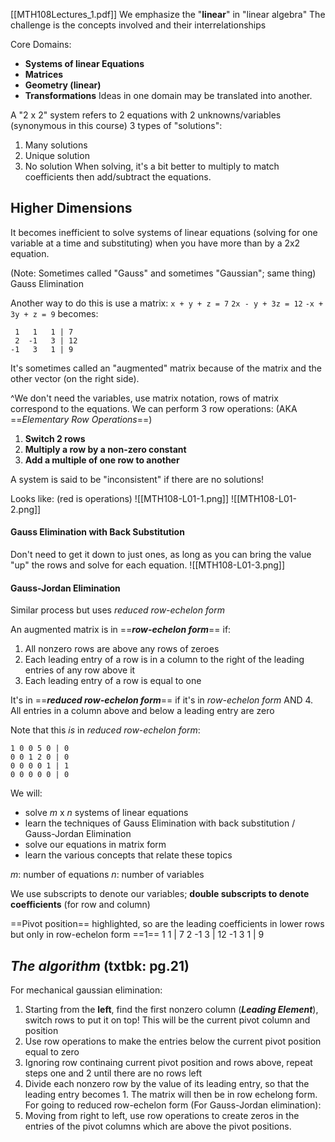 [[MTH108Lectures_1.pdf]]
We emphasize the "**linear**" in "linear algebra"
The challenge is the concepts involved and their interrelationships

Core Domains:
- **Systems of linear Equations**
- **Matrices**
- **Geometry (linear)**
- **Transformations**
Ideas in one domain may be translated into another.

A "2 x 2" system refers to 2 equations with 2 unknowns/variables (synonymous in this course)
3 types of "solutions":
1. Many solutions
2. Unique solution
3. No solution
When solving, it's a bit better to multiply to match coefficients then add/subtract the equations.

## Higher Dimensions
It becomes inefficient to solve systems of linear equations (solving for one variable at a time and substituting) when you have more than by a 2x2 equation.

(Note: Sometimes called "Gauss" and sometimes "Gaussian"; same thing)
Gauss Elimination

Another way to do this is use a matrix:
`x + y + z = 7`
`2x - y + 3z = 12`
`-x + 3y + z = 9` 
becomes:
```Augmented-Matrix
 1   1   1 | 7
 2  -1   3 | 12
-1   3   1 | 9
```
It's sometimes called an "augmented" matrix because of the matrix and the other vector (on the right side). 

^We don't need the variables, use matrix notation, rows of matrix correspond to the equations.
We can perform 3 row operations: (AKA ==*Elementary Row Operations*==)
1. **Switch 2 rows**
2. **Multiply a row by a non-zero constant**
3. **Add a multiple of one row to another**

A system is said to be "inconsistent" if there are no solutions!


Looks like: (red is operations)
![[MTH108-L01-1.png]]
![[MTH108-L01-2.png]]

#### Gauss Elimination with Back Substitution
Don't need to get it down to just ones, as long as you can bring the value "up" the rows and solve for each equation.
![[MTH108-L01-3.png]]

#### Gauss-Jordan Elimination
Similar process but uses *reduced row-echelon form*

An augmented matrix is in ==***row-echelon form***== if:
1. All nonzero rows are above any rows of zeroes
2. Each leading entry of a row is in a column to the right of the leading entries of any row above it
3. Each leading entry of a row is equal to one

It's in ==***reduced row-echelon form***== if it's in *row-echelon form* AND
4. All entries in a column above and below a leading entry are zero

Note that this *is* in *reduced row-echelon form*:
```Augmented-Matrix
1 0 0 5 0 | 0
0 0 1 2 0 | 0
0 0 0 0 1 | 1
0 0 0 0 0 | 0
```

We will:
- solve *m* x *n* systems of linear equations
- learn the techniques of Gauss Elimination with back substitution / Gauss-Jordan Elimination
- solve our equations in matrix form
- learn the various concepts that relate these topics

*m*: number of equations
*n*: number of variables

We use subscripts to denote our variables; **double subscripts to denote coefficients** (for row and column)

==Pivot position== highlighted, so are the leading coefficients in lower rows but only in row-echelon form
 ==1==   1   1 | 7
 2  -1   3 | 12
-1   3   1 | 9


## *The algorithm* (txtbk: pg.21)

For mechanical gaussian elimination:
1. Starting from the **left**, find the first nonzero column (***Leading Element***), switch rows to put it on top! This will be the current pivot column and position
2. Use row operations to make the entries below the current pivot position equal to zero
3. Ignoring row continaing current pivot position and rows above, repeat steps one and 2 until there are no rows left
4. Divide each nonzero row by the value of its leading entry, so that the leading entry becomes 1. The matrix will then be in row echelong form.
		For going to reduced row-echelon form (For Gauss-Jordan elimination):
5. Moving from right to left, use row operations to create zeros in the entries of the pivot columns which are above the pivot positions.